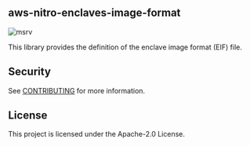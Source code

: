 ## aws-nitro-enclaves-image-format

![msrv]

[msrv]: https://img.shields.io/badge/MSRV-1.58.1-blue


This library provides the definition of the enclave image format (EIF) file.

## Security

See [CONTRIBUTING](CONTRIBUTING.md#security-issue-notifications) for more information.

## License

This project is licensed under the Apache-2.0 License.

